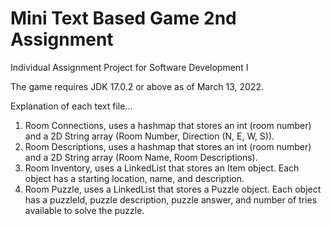 # Mini Text Based Game 2nd Assignment
Individual Assignment Project for Software Development I 

The game requires JDK 17.0.2 or above as of March 13, 2022.

Explanation of each text file...
1. Room Connections, uses a hashmap that stores an int (room number) and a 2D String array (Room Number, Direction (N, E, W, S)). 
2. Room Descriptions, uses a hashmap that stores an int (room number) and a 2D String array (Room Name, Room Descriptions).
3. Room Inventory, uses a LinkedList that stores an Item object. Each object has a starting location, name, and description.
4. Room Puzzle, uses a LinkedList that stores a Puzzle object. Each object has a puzzleId, puzzle description, puzzle answer, and number of tries available to solve the puzzle.


